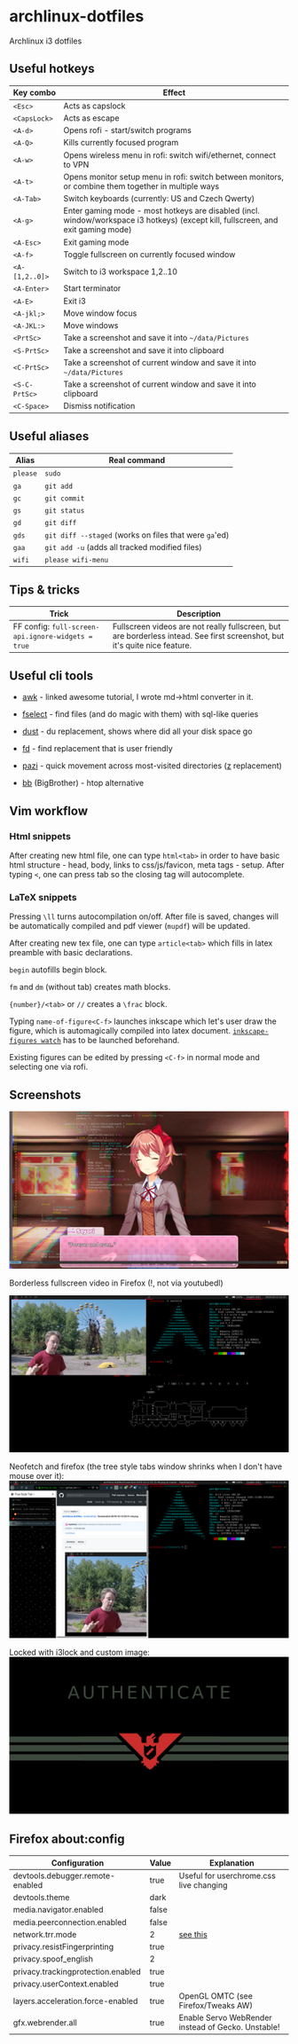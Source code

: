 # archlinux-dotfiles
Archlinux i3 dotfiles

## Useful hotkeys

|Key combo|Effect|
|---|---|
|`<Esc>`|Acts as capslock|
|`<CapsLock>`|Acts as escape|
|`<A-d>`|Opens rofi - start/switch programs|
|`<A-Q>`|Kills currently focused program|
|`<A-w>`|Opens wireless menu in rofi: switch wifi/ethernet, connect to VPN|
|`<A-t>`|Opens monitor setup menu in rofi: switch between monitors, or combine them together in multiple ways|
|`<A-Tab>`|Switch keyboards (currently: US and Czech Qwerty)|
|`<A-g>`|Enter gaming mode - most hotkeys are disabled (incl. window/workspace i3 hotkeys) (except kill, fullscreen, and exit gaming mode)|
|`<A-Esc>`|Exit gaming mode|
|`<A-f>`|Toggle fullscreen on currently focused window|
|`<A-[1,2..0]>`|Switch to i3 workspace 1,2..10|
|`<A-Enter>`|Start terminator|
|`<A-E>`|Exit i3|
|`<A-jkl;>`|Move window focus|
|`<A-JKL:>`|Move windows|
|`<PrtSc>`|Take a screenshot and save it into `~/data/Pictures`|
|`<S-PrtSc>`|Take a screenshot and save it into clipboard|
|`<C-PrtSc>`|Take a screenshot of current window and save it into `~/data/Pictures`|
|`<S-C-PrtSc>`|Take a screenshot of current window and save it into clipboard|
|`<C-Space>`|Dismiss notification|

## Useful aliases
|Alias|Real command|
|---|---|
|`please`|`sudo`|
|`ga`|`git add`|
|`gc`|`git commit`|
|`gs`|`git status`|
|`gd`|`git diff`|
|`gds`|`git diff --staged` (works on files that were `ga`'ed)|
|`gaa`|`git add -u` (adds all tracked modified files)|
|`wifi`|`please wifi-menu`|

## Tips & tricks
|Trick|Description|
|---|---|
| FF config: `full-screen-api.ignore-widgets = true` | Fullscreen videos are not really fullscreen, but are borderless intead. See first screenshot, but it's quite nice feature. |

## Useful cli tools

- [awk](https://tildes.net/~comp/f1a/awk_by_example) - linked awesome tutorial, I wrote md->html converter in it.

- [fselect](https://github.com/jhspetersson/fselect) - find files (and do magic with them) with sql-like queries

- [dust](https://github.com/bootandy/dust) - du replacement, shows where did all your disk space go

- [fd](https://github.com/sharkdp/fd) - find replacement that is user friendly

- [pazi](https://github.com/euank/pazi) - quick movement across most-visited directories ([z](https://github.com/rupa/z) replacement)

- [bb](https://github.com/epilys/bb) (BigBrother) - htop alternative

## Vim workflow
### Html snippets
After creating new html file, one can type `html<tab>` in order to have basic html structure - head, body, links to css/js/favicon, meta tags - setup.
After typing `<`, one can press tab so the closing tag will autocomplete.

### LaTeX snippets
Pressing `\ll` turns autocompilation on/off. After file is saved, changes will be automatically compiled and pdf viewer (`mupdf`) will be updated.

After creating new tex file, one can type `article<tab>` which fills in latex preamble with basic declarations.

`begin` autofills begin block.

`fm` and `dm` (without tab) creates math blocks.

`{number}/<tab>` or `//` creates a `\frac` block.

Typing `name-of-figure<C-f>` launches inkscape which let's user draw the figure, which is automagically compiled into latex document. [`inkscape-figures watch`](https://github.com/gillescastel/inkscape-figures) has to be launched beforehand.

Existing figures can be edited by pressing `<C-f>` in normal mode and selecting one via rofi.

## Screenshots

![JUST MONICA](https://raw.githubusercontent.com/SoptikHa2/archlinux-dotfiles/master/forever-and-ever.png)

Borderless fullscreen video in Firefox (!, not via youtubedl)

![Borderless fullscreen video in Firefox](https://raw.githubusercontent.com/SoptikHa2/archlinux-dotfiles/master/screenshots/firefox-video-fullscreen-in-window.png)

Neofetch and firefox (the tree style tabs window shrinks when I don't have mouse over it):
![Screenshot Archlinux Rice i3 - Neofetch](https://raw.githubusercontent.com/SoptikHa2/archlinux-dotfiles/master/screenshots/firefox-neofetch.png)

Locked with i3lock and custom image:
![Screenshot Archlinux Rice i3 - locked](https://raw.githubusercontent.com/SoptikHa2/archlinux-dotfiles/master/lockscreen.png)

## Firefox about:config

|Configuration|Value|Explanation|
|---|---|---|
|devtools.debugger.remote-enabled|true|Useful for userchrome.css live changing|
|devtools.theme|dark||
|media.navigator.enabled|false||
|media.peerconnection.enabled|false||
|network.trr.mode|2|[see this](https://daniel.haxx.se/blog/2018/06/03/inside-firefoxs-doh-engine/)|
|privacy.resistFingerprinting|true||
|privacy.spoof\_english|2||
|privacy.trackingprotection.enabled|true||
|privacy.userContext.enabled|true||
|layers.acceleration.force-enabled|true|OpenGL OMTC (see Firefox/Tweaks AW)|
|gfx.webrender.all|true|Enable Servo WebRender instead of Gecko. Unstable!|

